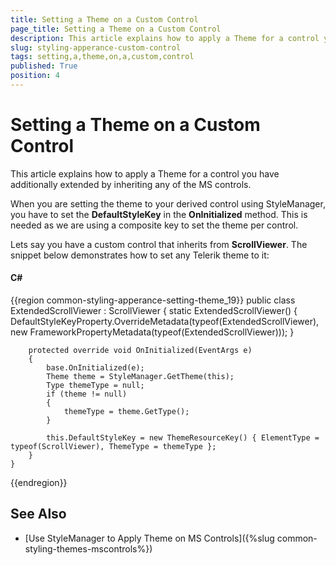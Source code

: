 ```yaml
---
title: Setting a Theme on a Custom Control
page_title: Setting a Theme on a Custom Control
description: This article explains how to apply a Theme for a control you have additionally extended by inheriting any of the MS controls.
slug: styling-apperance-custom-control
tags: setting,a,theme,on,a,custom,control
published: True
position: 4
---
```


# Setting a Theme on a Custom Control

This article explains how to apply a Theme for a control you have additionally extended by inheriting any of the MS controls.

When you are setting the theme to your derived control using StyleManager, you have to set the __DefaultStyleKey__ in the **OnInitialized** method. This is needed as we are using a composite key to set the theme per control.

Lets say you have a custom control that inherits from **ScrollViewer**. The snippet below demonstrates how to set any Telerik theme to it:

#### __C#__

{{region common-styling-apperance-setting-theme_19}}
    public class ExtendedScrollViewer : ScrollViewer
    {
        static ExtendedScrollViewer()
        {
            DefaultStyleKeyProperty.OverrideMetadata(typeof(ExtendedScrollViewer), new FrameworkPropertyMetadata(typeof(ExtendedScrollViewer)));
        }

        protected override void OnInitialized(EventArgs e)
        {
            base.OnInitialized(e);
            Theme theme = StyleManager.GetTheme(this);
            Type themeType = null;
            if (theme != null)
            {
                themeType = theme.GetType();
            }

            this.DefaultStyleKey = new ThemeResourceKey() { ElementType = typeof(ScrollViewer), ThemeType = themeType };
        }
    }
{{endregion}}

## See Also
* [Use StyleManager to Apply Theme on MS Controls]({%slug common-styling-themes-mscontrols%})
